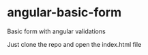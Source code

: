 # angular-basic-form
Basic form with angular validations

Just clone the repo and open the index.html file
